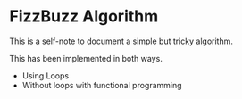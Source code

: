 # FizzBuzz Algorithm

This is a self-note to document a simple but tricky algorithm.

This has been implemented in both ways.
* Using Loops
* Without loops with functional programming

